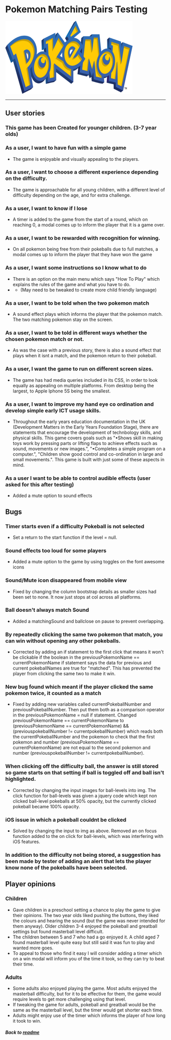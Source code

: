 # Pokemon Matching Pairs Testing

<img src="assets/images/poke-logo.png" width="400" height="230" />

---

## User stories

### This game has been Created for younger children. (3-7 year olds)

### As a user, I want to have fun with a simple game

- The game is enjoyable and visually appealing to the players. 

### As a user, I want to choose a different experience depending on the difficulty. 

-  The game is approachable for all young children, with a different level of difficulty depending on the age, and for extra challenge.

### As a user, I want to know if I lose

- A timer is added to the game from the start of a round, which on reaching 0, a modal comes up to inform the player that it is a game over.

### As a user, I want to be rewarded with recognition for winning. 

- On all pokemon being free from their pokeballs due to full matches, a modal comes up to inform the player that they have won the game

### As a user, I want some instructions so I know what to do

- There is an option on the main menu which says "How To Play" which explains the rules of the game and what you have to do. 
- - (May need to be tweaked to create more child friendly language)  

### As a user, I want to be told when the two pokemon match

- A sound effect plays which informs the player that the pokemon match. The two matching pokemon stay on the screen.

### As a user, I want to be told in different ways whether the chosen pokemon match or not.
- As was the case with a previous story, there is also a sound effect that plays when it isnt a match, and the pokemon return to their pokeball.

### As a user, I want the game to run on different screen sizes.

- The game has had media queries included in its CSS, in order to look equally as appealing on multiple platforms. From desktop being the largest, to Apple Iphone 5S being the smallest.

### As a user, I want to improve my hand eye co ordination and develop simple early ICT usage skills. 
- Throughout the early years education documentation in the UK (Development Matters in the Early Years Foundation Stage), there are statements that encourage the development of technbology skills, and physical skills. This game covers goals such as "•Shows skill in making toys work by pressing parts or lifting
flaps to achieve effects such as sound, movements or new images.", "•Completes a simple program on a computer.", "Children show good control and co-ordination in large and small movements.". This game is built with just some of these aspects in mind.

### As a user I want to be able to control audible effects (user asked for this after testing)
- Added a mute option to sound effects

## Bugs

### Timer starts even if a difficulty Pokeball is not selected

- Set a return to the start function if the level = null. 

### Sound effects too loud for some players

- Added a mute option to the game by using toggles on the font awesome icons

### Sound/Mute icon disappeared from mobile view

- Fixed by changing the column bootstrap details as smaller sizes had been set to none. It now just stops at col across all platforms. 

### Ball doesn't always match Sound

- Added a matchingSound and ballclose on pause to prevent overlapping. 

### By repeatedly clicking the same two pokemon that match, you can win without opening any other pokeballs. 

- Corrected by adding an if statement to the first click that means it won't be clickable if the boolean in the previousPokemonName == currentPokemonName
if statement says the data for previous and current pokeballNames are true for "matched". This has prevented the player from clicking the same two to make it win.

### New bug found which meant if the player clicked the same pokemon twice, it counted as a match

- Fixed by adding new variables called currentPokeballNumber and previousPokeballNumber. Then put them both as a comparison operator in the previousPokemonName = null if statement. 
Changed previousPokemonName == currentPokemonName to (previousPokemonName == currentPokemonName) && (previouspokeballNumber != currentpokeballNumber) which reads both the currentPokeballNumber
and the pokemon to check that the first pokemon and number (previousPokemonName == currentPokemonName) are not equal to the second pokemon and number (previouspokeballNumber != currentpokeballNumber).

### When clicking off the difficulty ball, the answer is still stored so game starts on that setting if ball is toggled off and ball isn't highlighted. 

- Corrected by changing the input images for ball-levels into img. The click function for ball-levels was given a jquery code which kept non clicked ball-level pokeballs at 50% opacity,
but the currently clicked pokeball became 100% opacity.

### iOS issue in which a pokeball couldnt be clicked

- Solved by changing the input to img as above. Removed an on focus function added to the on click for ball-levels, which was interfering with iOS features.

### In addition to the difficulty not being stored, a suggestion has been made by tester of adding an alert that lets the player know none of the pokeballs have been selected.

## Player opinions

### Children
- Gave children in a preschool setting a chance to play the game to give their opinions. The two year olds liked pushing the buttons, they liked the colours and hearing the sound (but the game was never intended for them anyway). Older children 3-4 enjoyed the pokeball and greatball settings but found masterball level difficult. 
- The children between 5 and 7 who had a go enjoyed it. A child aged 7 found masterball level quite easy but still said it was fun to play and wanted more goes. 
- To appeal to those who find it easy I will consider adding a timer which on a win modal will inform you of the time it took, so they can try to beat their time. 

### Adults
- Some adults also enjoyed playing the game. Most adults enjoyed the masterball difficulty, but for it to be effective for them, the game would require levels to get more challenging using that level. 
- If tweaking the game for adults, pokeball and greatball would be the same as the masterball level, but the timer would get shorter each time.
- Adults might enjoy use of the timer which informs the player of how long it took to win. 

##### Back to [readme](README.md)